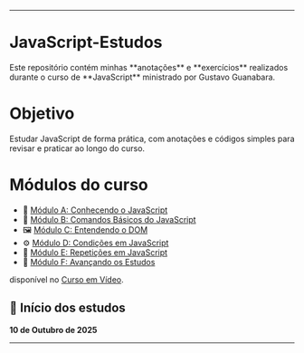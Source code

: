 
<hr>
<h1 align=>JavaScript-Estudos</h1>
Este repositório contém minhas **anotações** e **exercícios** realizados durante o curso de **JavaScript** ministrado por Gustavo Guanabara.

<h1 align=>Objetivo</h1>

Estudar JavaScript de forma prática, com anotações e códigos simples para revisar e praticar ao longo do curso.


<h1 align=>Módulos do curso</h1>

- 📘 [Módulo A: Conhecendo o JavaScript](./ModuloA-Conhecendo-JavaScript/anotacoes.md)
- 🧱 [Módulo B: Comandos Básicos do JavaScript](./ModuloB-Comandos-Basicos/anotacoes.md)
- 🖼️ [Módulo C: Entendendo o DOM](./ModuloC-DOM/anotacoes.md)
- ⚙️ [Módulo D: Condições em JavaScript](./ModuloD-Condicoes/anotacoes.md)
- 🔁 [Módulo E: Repetições em JavaScript](./ModuloE-Repeticoes/anotacoes.md)
- 🚀 [Módulo F: Avançando os Estudos](./ModuloF-Avancando/anotacoes.md)

disponível no [Curso em Vídeo](https://www.cursoemvideo.com/curso/javascript/).

## 📅 Início dos estudos

**10 de Outubro de 2025**
<hr>
